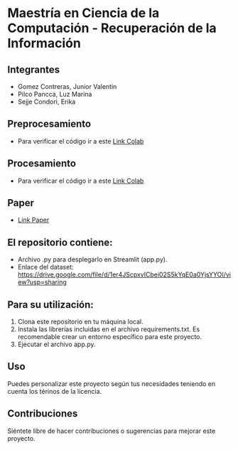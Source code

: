 # Maestría en Ciencia de la Computación - Recuperación de la Información
## Integrantes
- Gomez Contreras, Junior Valentin
- Pilco Pancca, Luz Marina
- Sejje Condori, Erika

## Preprocesamiento
- Para verificar el código ir a este [Link Colab](/NYPD.ipynb)

## Procesamiento
- Para verificar el código ir a este [Link Colab](/2018_2023_analisis_NYC.ipynb)

## Paper
- [Link Paper](/paper.pdf)

## El repositorio contiene:

* Archivo .py para desplegarlo en Streamlit (app.py).
* Enlace del dataset:  https://drive.google.com/file/d/1er4JScpxvICbei02S5kYqE0a0YjsYYOI/view?usp=sharing
## Para su utilización:

1. Clona este repositorio en tu máquina local.
2. Instala las librerías incluidas en el archivo requirements.txt. Es recomendable crear un entorno específico para este proyecto.
3. Ejecutar el archivo app.py.

## Uso

Puedes personalizar este proyecto según tus necesidades teniendo en cuenta los térinos de la licencia.

## Contribuciones

Siéntete libre de hacer contribuciones o sugerencias para mejorar este proyecto.

